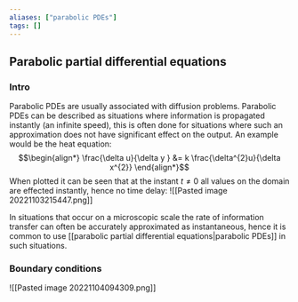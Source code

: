 ```yaml
---
aliases: ["parabolic PDEs"]
tags: []
---
```


## Parabolic partial differential equations

### Intro

Parabolic PDEs are usually associated with diffusion problems. Parabolic PDEs can be described as situations where information is propagated instantly (an infinite speed), this is often done for situations where such an approximation does not have significant effect on the output.
An example would be the heat equation:
$$\begin{align*}
\frac{\delta u}{\delta y }  &= k \frac{\delta^{2}u}{\delta x^{2}}
\end{align*}$$
When plotted it can be seen that at the instant $t\neq 0$ all values on the domain are effected instantly, hence no time delay:
![[Pasted image 20221103215447.png]]

In situations that occur on a microscopic scale the rate of information transfer can often be accurately approximated as instantaneous, hence it is common to use [[parabolic partial differential equations|parabolic PDEs]] in such situations.

### Boundary conditions

![[Pasted image 20221104094309.png]]


